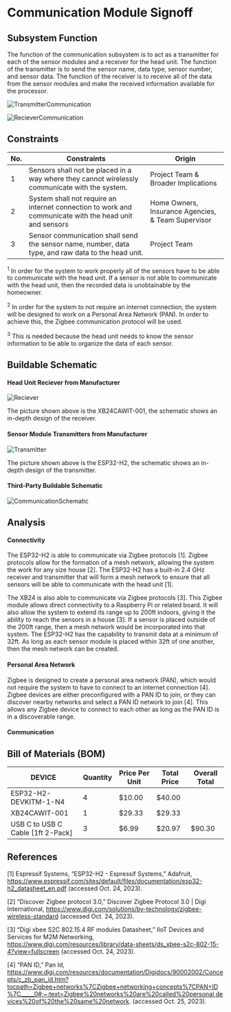 # Communication Module Signoff

## Subsystem Function
The function of the communication subsystem is to act as a transmitter for each of the sensor modules and a receiver for the head unit. The function of the transmitter is to send the sensor name, data type, sensor number, and sensor data. The function of the receiver is to receive all of the data from the sensor modules and make the received information available for the processor. 

![TransmitterCommunication](https://github.com/jacksonrwoodard/HouseHealthMonitoring/assets/142913669/cfb66cac-4edb-49bc-8843-ddd06d3072f7)

![RecieverCommunication](https://github.com/jacksonrwoodard/HouseHealthMonitoring/assets/142913669/8ede150c-271b-4bfd-8071-dab157138e04)


## Constraints
| No. | Constraints                                                                                    | Origin                              |
| --- | ---------------------------------------------------------------------------------------------- | ----------------------------------- |
|  1  | Sensors shall not be placed in a way where they cannot wirelessly communicate with the system. | Project Team & Broader Implications |
|  2  | System shall not require an internet connection to work and communicate with the head unit and sensors | Home Owners, Insurance Agencies, & Team Supervisor |
|  3  | Sensor communication shall send the sensor name, number, data type, and raw data to the head unit. | Project Team |

<sup>1</sup> In order for the system to work properly all of the sensors have to be able to communicate with the head unit. If a sensor is not able to communicate with the head unit, then the recorded data is unobtainable by the homeowner. 

<sup>2</sup> In order for the system to not require an internet connection, the system will be designed to work on a Personal Area Network (PAN). In order to achieve this, the Zigbee communication protocol will be used.

<sup>3</sup> This is needed because the head unit needs to know the sensor information to be able to organize the data of each sensor. 


## Buildable Schematic
#### Head Unit Reciever from Manufacturer
![Reciever](https://github.com/jacksonrwoodard/HouseHealthMonitoring/assets/142913669/86660aec-523b-4ed7-8e32-47fd15c300dd)

The picture shown above is the XB24CAWIT-001, the schematic shows an in-depth design of the receiver.
#### Sensor Module Transmitters from Manufacturer
 ![Transmitter](https://github.com/jacksonrwoodard/HouseHealthMonitoring/assets/142913669/7f7b898d-26be-4da4-8958-8dd662d6b1b3)
 
The picture shown above is the ESP32-H2, the schematic shows an in-depth design of the transmitter.

#### Third-Party Buildable Schematic

 ![CommunicationSchematic](https://github.com/jacksonrwoodard/HouseHealthMonitoring/assets/142913669/209c1588-a54b-4fe9-bb34-3c8f18ce0dce)

## Analysis
#### Connectivity
The ESP32-H2 is able to communicate via Zigbee protocols [1]. Zigbee protocols allow for the formation of a mesh network, allowing the system the work for any size house [2]. The ESP32-H2 has a built-in 2.4 GHz receiver and transmitter that will form a mesh network to ensure that all sensors will be able to communicate with the head unit [1].

The XB24 is also able to communicate via Zigbee protocols [3]. This Zigbee module allows direct connectivity to a Raspberry Pi or related board. It will also allow the system to extend its range up to 200ft indoors, giving it the ability to reach the sensors in a house [3]. If a sensor is placed outside of the 200ft range, then a mesh network would be incorporated into that system. The ESP32-H2 has the capability to transmit data at a minimum of 32ft. As long as each sensor module is placed within 32ft of one another, then the mesh network can be created.

#### Personal Area Network
Zigbee is designed to create a personal area network (PAN), which would not require the system to have to connect to an internet connection [4]. Zigbee devices are either preconfigured with a PAN ID to join, or they can discover nearby networks and select a PAN ID network to join [4]. This allows any Zigbee device to connect to each other as long as the PAN ID is in a discoverable range.


#### Communication



## Bill of Materials (BOM)
| DEVICE | Quantity | Price Per Unit | Total Price | Overall Total |
| ------ | -------- | -------------- | ----------- | ----- |
| ESP32-H2-DEVKITM-1-N4 | 4 | $10.00 | $40.00 | |
| XB24CAWIT-001 | 1 | $29.33 | $29.33 | |
| USB C to USB C Cable [1ft 2-Pack] | 3 | $6.99 | $20.97 | $90.30 |

## References
[1] Espressif Systems, “ESP32-H2 - Espressif Systems,” Adafruit, https://www.espressif.com/sites/default/files/documentation/esp32-h2_datasheet_en.pdf (accessed Oct. 24, 2023). 

[2] “Discover Zigbee protocol 3.0,” Discover Zigbee Protocol 3.0 | Digi International, https://www.digi.com/solutions/by-technology/zigbee-wireless-standard (accessed Oct. 24, 2023). 

[3] “Digi xbee S2C 802.15.4 RF modules Datasheet,” IIoT Devices and Services for M2M Networking, https://www.digi.com/resources/library/data-sheets/ds_xbee-s2c-802-15-4?view=fullscreen (accessed Oct. 24, 2023). 

[4] “PAN ID,” Pan Id, https://www.digi.com/resources/documentation/Digidocs/90002002/Concepts/c_zb_pan_id.htm?tocpath=Zigbee+networks%7CZigbee+networking+concepts%7CPAN+ID%7C_____0#:~:text=Zigbee%20networks%20are%20called%20personal,devices%20of%20the%20same%20network. (accessed Oct. 25, 2023). 
